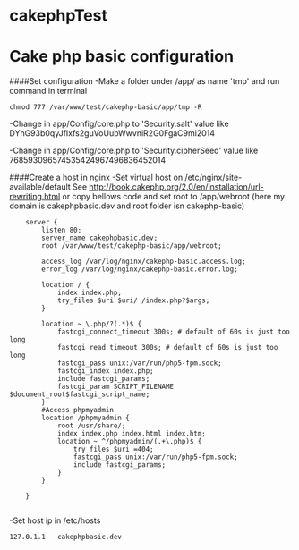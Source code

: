 cakephpTest
===========
Cake php basic configuration
================================
####Set configuration
-Make a folder under /app/ as name 'tmp' and run command in terminal
 ```
 chmod 777 /var/www/test/cakephp-basic/app/tmp -R
 ```

-Change in app/Config/core.php  to 'Security.salt' value like DYhG93b0qyJfIxfs2guVoUubWwvniR2G0FgaC9mi2014

-Change in app/Config/core.php  to 'Security.cipherSeed' value like 768593096574535424967496836452014


####Create a host in nginx
-Set virtual host on /etc/nginx/site-available/default See http://book.cakephp.org/2.0/en/installation/url-rewriting.html or copy bellows code and set root to /app/webroot
(here my domain is cakephpbasic.dev and root folder isn cakephp-basic)
```
 	server {
 		listen 80;
 		server_name cakephpbasic.dev;
 		root /var/www/test/cakephp-basic/app/webroot;

 		access_log /var/log/nginx/cakephp-basic.access.log;
 		error_log /var/log/nginx/cakephp-basic.error.log;

 		location / {
 			index index.php;
 			try_files $uri $uri/ /index.php?$args;
 		}

 		location ~ \.php/?(.*)$ {
 			fastcgi_connect_timeout 300s; # default of 60s is just too long
 			fastcgi_read_timeout 300s; # default of 60s is just too long
 			fastcgi_pass unix:/var/run/php5-fpm.sock;
 			fastcgi_index index.php;
 			include fastcgi_params;
 			fastcgi_param SCRIPT_FILENAME $document_root$fastcgi_script_name;
 		}
 		#Access phpmyadmin
 		location /phpmyadmin {
 			root /usr/share/;
 			index index.php index.html index.htm;
 			location ~ ^/phpmyadmin/(.+\.php)$ {
 				try_files $uri =404;
 				fastcgi_pass unix:/var/run/php5-fpm.sock;
 				include fastcgi_params;
 			}
 		}

 	}


```

-Set host ip in /etc/hosts
```
127.0.1.1	cakephpbasic.dev
```
